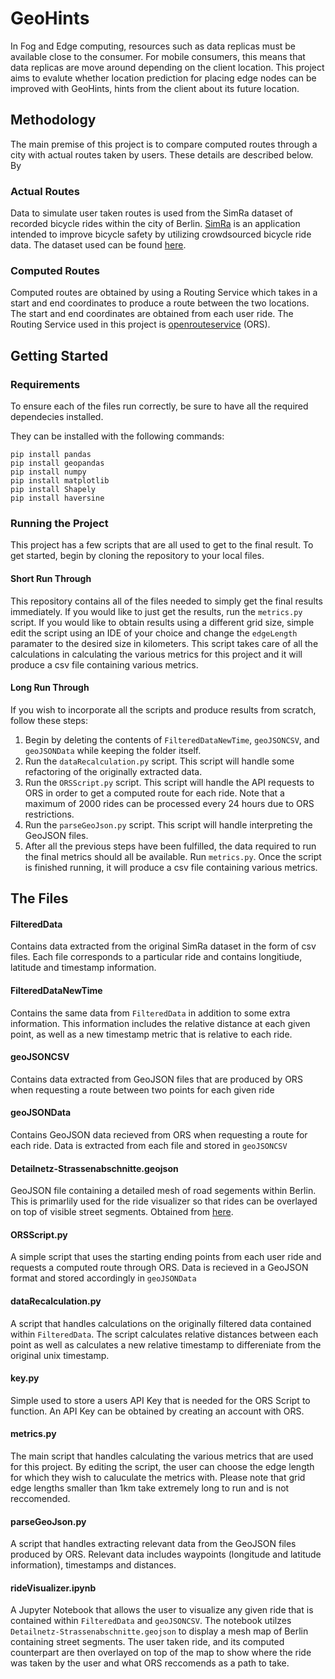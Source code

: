 # **GeoHints**
In Fog and Edge computing, resources such as data replicas must be available close to the consumer. For mobile consumers, this means that data replicas are move around depending on the client location. This project aims to evalute whether location prediction for placing edge nodes can be improved with GeoHints, hints from the client about its future location. 

## **Methodology**
The main premise of this project is to compare computed routes through a city with actual routes taken by users. These details are described below. By 

### **Actual Routes**
Data to simulate user taken routes is used from the SimRa dataset of recorded bicycle rides within the city of Berlin. [SimRa](https://www.digital-future.berlin/en/research/projects/simra/) is an application intended to improve bicycle safety by utilizing crowdsourced bicycle ride data. The dataset used can be found [here](https://github.com/simra-project).

### **Computed Routes**
Computed routes are obtained by using a Routing Service which takes in a start and end coordinates to produce a route between the two locations. The start and end coordinates are obtained from each user ride. The Routing Service used in this project is [openrouteservice](https://openrouteservice.org/) (ORS).


## **Getting Started**

### **Requirements**
To ensure each of the files run correctly, be sure to have all the required dependecies installed. 

They can be installed with the following commands:
```
pip install pandas
pip install geopandas
pip install numpy
pip install matplotlib
pip install Shapely
pip install haversine
```

### **Running the Project**
This project has a few scripts that are all used to get to the final result. To get started, begin by cloning the repository to your local files.

#### **Short Run Through**
This repository contains all of the files needed to simply get the final results immediately. If you would like to just get the results, run the ```metrics.py``` script. If you would like to obtain results using a different grid size, simple edit the script using an IDE of your choice and change the ```edgeLength``` paramater to the desired size in kilometers. This script takes care of all the calculations in calculating the various metrics for this project and it will produce a csv file containing various metrics.


#### **Long Run Through**
If you wish to incorporate all the scripts and produce results from scratch, follow these steps:

1. Begin by deleting the contents of ```FilteredDataNewTime```, ```geoJSONCSV```, and ```geoJSONData``` while keeping the folder itself.
2. Run the ```dataRecalculation.py``` script. This script will handle some refactoring of the originally extracted data.
3. Run the ```ORSScript.py``` script. This script will handle the API requests to ORS in order to get a computed route for each ride. Note that a maximum of 2000 rides can be processed every 24 hours due to ORS restrictions.
4. Run the ```parseGeoJson.py``` script. This script will handle interpreting the GeoJSON files.
5. After all the previous steps have been fulfilled, the data required to run the final metrics should all be available. Run ```metrics.py```. Once the script is finished running, it will produce a csv file containing various metrics.


## **The Files**
#### **FilteredData**
Contains data extracted from the original SimRa dataset in the form of csv files. Each file corresponds to a particular ride and contains longitiude, latitude and timestamp information.

#### **FilteredDataNewTime**
Contains the same data from ```FilteredData``` in addition to some extra information. This information includes the relative distance at each given point, as well as a new timestamp metric that is relative to each ride.

#### **geoJSONCSV**
Contains data extracted from GeoJSON files that are produced by ORS when requesting a route between two points for each given ride

#### **geoJSONData**
Contains  GeoJSON data recieved from ORS when requesting a route for each ride. Data is extracted from each file and stored in ```geoJSONCSV```
#### **Detailnetz-Strassenabschnitte.geojson**
GeoJSON file containing a detailed mesh of road segements within Berlin. This is primarlily used for the ride visualizer so that rides can be overlayed on top of visible street segments. Obtained from [here](https://daten.odis-berlin.de/de/dataset/detailnetz_strassenabschnitte/).

#### **ORSScript.py**
A simple script that uses the starting ending points from each user ride and requests a computed route through ORS. Data is recieved in a GeoJSON format and stored accordingly in ```geoJSONData```

#### **dataRecalculation.py**
A script that handles calculations on the originally filtered data contained within ```FilteredData```. The script calculates relative distances between each point as well as calculates a new relative timestamp to differeniate from the original unix timestamp.

#### **key.py**
Simple used to store a users API Key that is needed for the ORS Script to function. An API Key can be obtained by creating an account with ORS.

#### **metrics.py**
The main script that handles calculating the various metrics that are used for this project. By editing the script, the user can choose the edge length for which they wish to caluculate the metrics with. Please note that grid edge lengths smaller than 1km take extremely long to run and is not reccomended.

#### **parseGeoJson.py**
A script that handles extracting relevant data from the GeoJSON files produced by ORS. Relevant data includes waypoints (longitude and latitude information), timestamps and distances.

#### **rideVisualizer.ipynb**
A Jupyter Notebook that allows the user to visualize any given ride that is contained within ```FilteredData``` and ```geoJSONCSV```. The notebook utilzes ```Detailnetz-Strassenabschnitte.geojson``` to display a mesh map of Berlin containing street segments. The user taken ride, and its computed counterpart are then overlayed on top of the map to show where the ride was taken by the user and what ORS reccomends as a path to take. 